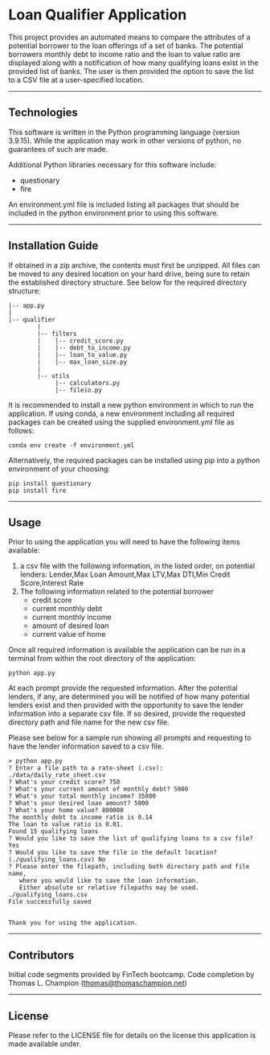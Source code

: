 # Loan Qualifier Application

This project provides an automated means to compare the attributes of a potential borrower to the loan offerings of a set of banks. The potential borrowers monthly debt to income ratio and the loan to value ratio are displayed along with a notification of how many qualifying loans exist in the provided list of banks.
The user is then provided the option to save the list to a CSV file at a user-specified location.

---

## Technologies

This software is written in the Python programming language (version 3.9.15). While the application may work in other versions of python, no guarantees of such are made.

Additional Python libraries necessary for this software include:
* questionary
* fire

An environment.yml file is included listing all packages that should be included in the python environment prior to using this software.

---

## Installation Guide

If obtained in a zip archive, the contents must first be unzipped.
All files can be moved to any desired location on your hard drive, being sure to retain the established directory structure. See below for the required directory structure:
```
|-- app.py
|
|-- qualifier
		|
		|-- filters
		|	 |-- credit_score.py
		|	 |-- debt_to_income.py
		|	 |-- loan_to_value.py
		|	 |-- max_loan_size.py
		|
		|-- utils
			 |-- calculators.py
			 |-- fileio.py
```

It is recommended to install a new python environment in which to run the application. If using conda, a new environment including all required packages can be created using the supplied environment.yml file as follows:

```
conda env create -f environment.yml
```
Alternatively, the required packages can be installed using pip into a python environment of your choosing:

```
pip install questionary
pip install fire
```


---

## Usage

Prior to using the application you will need to have the following items available:
1. a csv file with the following information, in the listed order, on potential lenders:
        Lender,Max Loan Amount,Max LTV,Max DTI,Min Credit Score,Interest Rate
2. The following information related to the potential borrower
   * credit score
   * current monthly debt
   * current monthly income
   * amount of desired loan
   * current value of home

Once all required information is available the application can be run in a terminal from within the root directory of the application:

```
python app.py
```
At each prompt provide the requested information. After the potential lenders, if any, are determined you will be notified of how many potential lenders exist and then provided with the opportunity to save the lender information into a separate csv file. If so desired, provide the requested directory path and file name for the new csv file.

Please see below for a sample run showing all prompts and requesting to have the lender information saved to a csv file.

```
> python app.py
? Enter a file path to a rate-sheet (.csv): ./data/daily_rate_sheet.csv
? What's your credit score? 750
? What's your current amount of monthly debt? 5000
? What's your total monthly income? 35000
? What's your desired loan amount? 5000
? What's your home value? 800000
The monthly debt to income ratio is 0.14
The loan to value ratio is 0.01.
Found 15 qualifying loans
? Would you like to save the list of qualifying loans to a csv file? Yes
? Would you like to save the file in the default location? (./qualifying_loans.csv) No
? Please enter the filepath, including both directory path and file name,
   where you would like to save the loan information.
   Either absolute or relative filepaths may be used. ./qualifying_loans.csv
File successfully saved


Thank you for using the application.

```

---

## Contributors

Initial code segments provided by FinTech bootcamp.
Code completion by Thomas L. Champion (thomas@thomaschampion.net)

---

## License

Please refer to the LICENSE file for details on the license this application is made available under.
